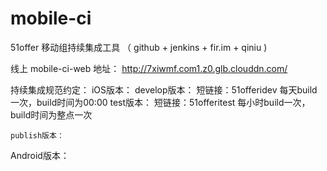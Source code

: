 # mobile-ci
51offer 移动组持续集成工具 （ github + jenkins + fir.im + qiniu )

线上 mobile-ci-web 地址： http://7xiwmf.com1.z0.glb.clouddn.com/

持续集成规范约定：
iOS版本：
    develop版本：
        短链接：51offeridev     每天build一次，build时间为00:00
    test版本：
       短链接：51offeritest     每小时build一次，build时间为整点一次

    publish版本：
Android版本：
